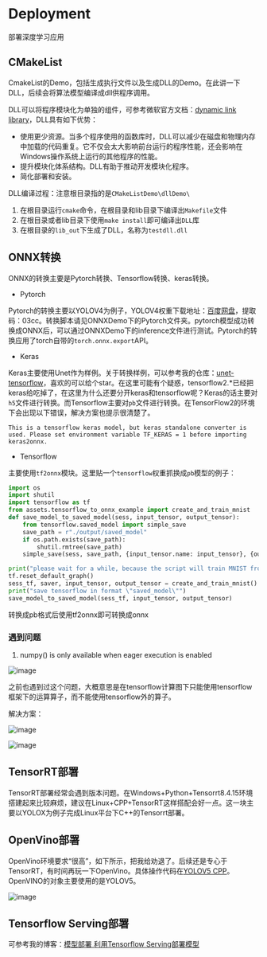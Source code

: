 # Deployment

部署深度学习应用


## CMakeList

CmakeList的Demo，包括生成执行文件以及生成DLL的Demo。在此讲一下DLL，后续会将算法模型编译成dll供程序调用。

DLL可以将程序模块化为单独的组件，可参考微软官方文档：[dynamic link library](https://docs.microsoft.com/zh-cn/troubleshoot/windows-client/deployment/dynamic-link-library)，DLL具有如下优势：

- 使用更少资源。当多个程序使用的函数库时，DLL可以减少在磁盘和物理内存中加载的代码重复。它不仅会太大影响前台运行的程序性能，还会影响在Windows操作系统上运行的其他程序的性能。
- 提升模块化体系结构。DLL有助于推动开发模块化程序。
- 简化部署和安装。

DLL编译过程：注意根目录指的是`CMakeListDemo\dllDemo\`
1. 在根目录运行`cmake`命令，在根目录和lib目录下编译出`Makefile`文件
2. 在根目录或者lib目录下使用`make install`即可编译出`DLL`库
3. 在根目录的`lib_out`下生成了DLL，名称为`testdll.dll`


## ONNX转换

ONNX的转换主要是Pytorch转换、Tensorflow转换、keras转换。

- Pytorch

Pytorch的转换主要以YOLOV4为例子，YOLOV4权重下载地址：[百度网盘](https://pan.baidu.com/s/1RbVt1Y1eCxNZJjq5-wHUBg)，提取码：03cc。转换脚本请见ONNXDemo下的Pytorch文件夹。pytorch模型成功转换成ONNX后，可以通过ONNXDemo下的inference文件进行测试。Pytorch的转换应用了torch自带的`torch.onnx.export`API。

- Keras

Keras主要使用Unet作为样例。关于转换样例，可以参考我的仓库：[unet-tensorflow](https://github.com/RyanCCC/unet-tensorflow)，喜欢的可以给个star。在这里可能有个疑惑，tensorflow2.\*已经把keras给吃掉了，在这里为什么还要分开keras和tensorflow呢？Keras的话主要对`h5`文件进行转换。而Tensorflow主要对`pb`文件进行转换。在TensorFlow2的环境下会出现以下错误，解决方案也提示很清楚了。

```
This is a tensorflow keras model, but keras standalone converter is used. Please set environment variable TF_KERAS = 1 before importing keras2onnx.
```
- Tensorflow

主要使用`tf2onnx`模块。这里贴一个`tensorflow`权重抓换成`pb`模型的例子：

```python
import os
import shutil
import tensorflow as tf
from assets.tensorflow_to_onnx_example import create_and_train_mnist
def save_model_to_saved_model(sess, input_tensor, output_tensor):
    from tensorflow.saved_model import simple_save
    save_path = r"./output/saved_model"
    if os.path.exists(save_path):
        shutil.rmtree(save_path)
    simple_save(sess, save_path, {input_tensor.name: input_tensor}, {output_tensor.name: output_tensor})

print("please wait for a while, because the script will train MNIST from scratch")
tf.reset_default_graph()
sess_tf, saver, input_tensor, output_tensor = create_and_train_mnist()
print("save tensorflow in format \"saved_model\"")
save_model_to_saved_model(sess_tf, input_tensor, output_tensor)
```

转换成pb格式后使用tf2onnx即可转换成onnx

### 遇到问题

1. numpy() is only available when eager execution is enabled

![image](https://user-images.githubusercontent.com/27406337/179925058-f3a29d58-feb1-4b21-ba6a-c50a2bbc7db3.png)

之前也遇到过这个问题，大概意思是在tensorflow计算图下只能使用tensorflow框架下的运算算子，而不能使用tensorflow外的算子。

解决方案：

![image](https://user-images.githubusercontent.com/27406337/179925509-cfc5b97e-972f-4626-9d79-941ac326581c.png)

![image](https://user-images.githubusercontent.com/27406337/179925667-2a8cff68-596d-43c9-a911-b836e69a3712.png)



## TensorRT部署

TensorRT部署经常会遇到版本问题。在Windows+Python+Tensorrt8.4.15环境搭建起来比较麻烦，建议在Linux+CPP+TensorRT这样搭配会好一点。这一块主要以YOLOX为例子完成Linux平台下C++的Tensorrt部署。

## OpenVino部署

OpenVino环境要求“很高”，如下所示，把我给劝退了。后续还是专心于TensorRT，有时间再玩一下OpenVino。具体操作代码在[YOLOV5 CPP](https://github.com/RyanCCC/Deployment/tree/main/YOLOV5/yolov5_cpp)。OpenVINO的对象主要使用的是YOLOV5。

![image](https://user-images.githubusercontent.com/27406337/176431886-1d6f9606-62f4-43b9-b411-8dad772f1dcd.png)


## Tensorflow Serving部署

可参考我的博客：[模型部署 利用Tensorflow Serving部署模型](https://blog.csdn.net/u012655441/article/details/125332182)
